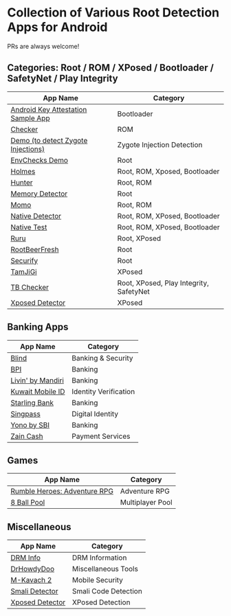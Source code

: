 # Collection of Various Root Detection Apps for Android
PRs are always welcome!

## Categories: Root / ROM / XPosed / Bootloader / SafetyNet / Play Integrity

| **App Name**                                                                           | **Category**                            |
|----------------------------------------------------------------------------------------|-----------------------------------------|
| [Android Key Attestation Sample App](https://t.me/magiskalpha/667)                     | Bootloader                              |
| [Checker](https://github.com/AkaneTan/Checker/releases)                                | ROM                                     |
| [Demo (to detect Zygote Injections)](https://github.com/JingMatrix/Demo)               | Zygote Injection Detection              |
| [EnvChecks Demo](https://play.google.com/store/apps/details?id=com.dexprotector.detector.envchecks) | Root                       |
| [Holmes](https://t.me/app_process64/26)                                                | Root, ROM, Xposed, Bootloader           |
| [Hunter](https://github.com/Keinta15/Root-Detection-Apps-Collection/blob/main/Hunter-v6.0.6.apk) | Root, ROM                     |
| [Memory Detector](https://github.com/rushiranpise/detection/blob/main/MemoryDetector_2.1.0.apk) | Root                           |
| [Momo](https://t.me/magiskalpha/529)                                                   | Root, ROM                               |
| [Native Detector](https://t.me/rootdetector/10)                                       | Root, ROM, XPosed, Bootloader            |
| [Native Test](https://t.me/nullptr_dev/110)                                           | Root, ROM, XPosed, Bootloader            |
| [Ruru](https://github.com/byxiaorun/Ruru/releases)                                     | Root, XPosed                            |
| [RootBeerFresh](https://github.com/KimChangYoun/rootbeerFresh/releases/tag/0.0.11)     | Root                                    |
| [Securify](https://github.com/RabahX/Securify/)                                        | Root                                    |
| [TamJiGi](https://t.me/rormzhstjxm/110)                                                | XPosed                                  |
| [TB Checker](https://play.google.com/store/apps/details?id=krypton.tbsafetychecker)    | Root, XPosed, Play Integrity, SafetyNet |
| [Xposed Detector](https://github.com/HuskyDG/XposedDetector)                           | XPosed                                  |

## Banking Apps

| **App Name**                                              | **Category**          |
|-----------------------------------------------------------|-----------------------|
| [Blind](https://play.google.com/store/apps/details?id=com.teamblind.blind) | Banking & Security   |
| [BPI](https://play.google.com/store/apps/details?id=com.bpi.ng.app)        | Banking              |
| [Livin' by Mandiri](https://play.google.com/store/apps/details?id=id.bmri.livin) | Banking              |
| [Kuwait Mobile ID](https://play.google.com/store/apps/details?id=kw.gov.paci.PACIMobileID) | Identity Verification |
| [Starling Bank](https://play.google.com/store/apps/details?id=com.starlingbank.android) | Banking              |
| [Singpass](https://play.google.com/store/apps/details?id=sg.ndi.sp)        | Digital Identity     |
| [Yono by SBI](https://play.google.com/store/apps/details?id=com.sbi.lotusintouch) | Banking              |
| [Zain Cash](https://play.google.com/store/apps/details?id=mobi.foo.zaincash) | Payment Services     |

## Games

| **App Name**                                                           | **Category**      |
|-------------------------------------------------------------------------|-------------------|
| [Rumble Heroes: Adventure RPG](https://play.google.com/store/apps/details?id=com.playhardlab.heroes) | Adventure RPG    |
| [8 Ball Pool](https://play.google.com/store/apps/details?id=com.miniclip.eightballpool)              | Multiplayer Pool |

## Miscellaneous

| **App Name**                                                       | **Category**            |
|---------------------------------------------------------------------|-------------------------|
| [DRM Info](https://play.google.com/store/apps/details?id=com.androidfung.drminfo) | DRM Information        |
| [DrHowdyDoo](https://play.google.com/store/apps/developer?id=DrHowdyDoo)          | Miscellaneous Tools    |
| [M-Kavach 2](https://play.google.com/store/apps/details?id=org.cdac.updatemkavach) | Mobile Security        |
| [Smali Detector](https://play.google.com/store/apps/details?id=com.godevelopers.SmaliDetector) | Smali Code Detection   |
| [Xposed Detector](https://play.google.com/store/apps/details?id=com.godevelopers.XposedChecker) | XPosed Detection       |
